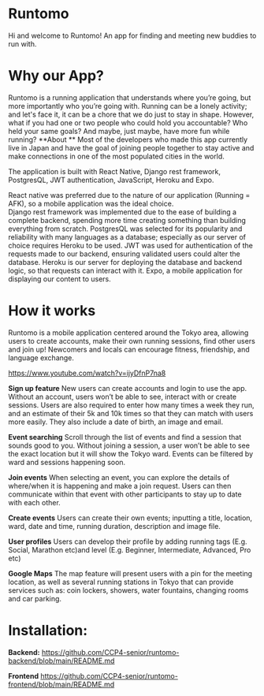 # Runtomo
Hi and welcome to Runtomo! An app for finding and meeting new buddies to run with.

# Why our App?
Runtomo is a running application that understands where you’re going, but more importantly who you’re going with. Running can be a lonely activity; and let's face it, it can be a chore that we do just to stay in shape.  However, what if you had one or two people who could hold you accountable? Who held your same goals? And maybe, just maybe, have more fun while running?
**About **
Most of the developers who made this app currently live in Japan and have the goal of joining people together to stay active and make connections in one of the most populated cities in the world.  

The application is built with React Native, Django rest framework, PostgresQL, JWT authentication, JavaScript, Heroku and Expo.

React native was preferred due to the nature of our application (Running = AFK), so a mobile application was the ideal choice.  
Django rest framework was implemented due to the ease of building a complete backend, spending more time creating something than building everything from scratch.
PostgresQL was selected for its popularity and reliability with many languages as a database; especially as our server of choice requires Heroku to be used.
JWT was used for authentication of the requests made to our backend, ensuring validated users could alter the database.
Heroku is our server for deploying the database and backend logic, so that requests can interact with it.
Expo, a mobile application for displaying our content to users.


# How it works

Runtomo is a mobile application centered around the Tokyo area, allowing users to create accounts, make their own running sessions, find other users and join up!  Newcomers and locals can encourage fitness, friendship, and language exchange.  

https://www.youtube.com/watch?v=ijyDfnP7na8

**Sign up feature**
New users can create accounts and login to use the app.  Without an account, users won’t be able to see, interact with or create sessions.
Users are also required to enter how many times a week they run, and an estimate of their 5k and 10k times so that they can match with users more easily.  They also include a date of birth, an image and email.

**Event searching**
Scroll through the list of events and find a session that sounds good to you. Without joining a session, a user won’t be able to see the exact location but it will show the Tokyo ward.  Events can be filtered by ward and sessions happening soon.

**Join events**
When selecting an event, you can explore the details of where/when it is happening and make a join request.
Users can then communicate within that event with other participants to stay up to date with each other.

**Create events**
Users can create their own events; inputting a title, location, ward, date and time, running duration, description and image file.

**User profiles**
Users can develop their profile by adding running tags (E.g. Social, Marathon etc)and level (E.g. Beginner, Intermediate, Advanced, Pro etc)

**Google Maps**
The map feature will present users with a pin for the meeting location, as well as several running stations in Tokyo that can provide services such as: coin lockers, showers, water fountains, changing rooms and car parking.

# Installation:
**Backend:**
https://github.com/CCP4-senior/runtomo-backend/blob/main/README.md

**Frontend**
https://github.com/CCP4-senior/runtomo-frontend/blob/main/README.md
